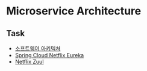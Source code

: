 # Microservice Architecture

## Task
* [소프트웨어 아키텍쳐](./details/task/software-architecture.md)
* [Spring Cloud Netflix Eureka](./details/task/Spring-Cloud-Netflix.md)
* [Netflix Zuul](./details/task/Netflix.Zuul.md)